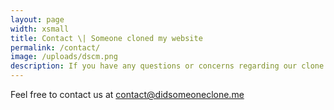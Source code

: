 ```yaml
---
layout: page
width: xsmall
title: Contact \| Someone cloned my website
permalink: /contact/
image: /uploads/dscm.png
description: If you have any questions or concerns regarding our clone detection services, please don't hesitate to get in touch with us.
---
```


Feel free to contact us at <a href="mailto:contact@didsomeoneclone.me">contact@didsomeoneclone.me</a>
